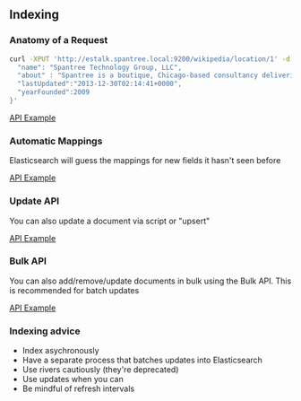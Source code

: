 ## Indexing


### Anatomy of a Request

```bash
curl -XPUT 'http://estalk.spantree.local:9200/wikipedia/location/1' -d '{
  "name": "Spantree Technology Group, LLC",
  "about" : "Spantree is a boutique, Chicago-based consultancy delivering intelligent, high quality software solutions for the web.",
  "lastUpdated":"2013-12-30T02:14:41+0000",
  "yearFounded":2009
}'
```

[API Example](http://estalk.spantree.local:9200/_plugin/marvel/sense/#02-indexing,S2.1)


### Automatic Mappings

Elasticsearch will guess the mappings for new fields it hasn't seen before

[API Example](http://estalk.spantree.local:9200/_plugin/marvel/sense/#02-indexing,S2.3)


### Update API

You can also update a document via script or "upsert"

[API Example](http://estalk.spantree.local:9200/_plugin/marvel/sense/#02-indexing,S2.5)


### Bulk API

You can also add/remove/update documents in bulk using the Bulk API. This is recommended for batch updates

[API Example](http://estalk.spantree.local:9200/_plugin/marvel/sense/#02-indexing,S2.9)


### Indexing advice

* Index asychronously
* Have a separate process that batches updates into Elasticsearch
* Use rivers cautiously (they're deprecated)
* Use updates when you can
* Be mindful of refresh intervals